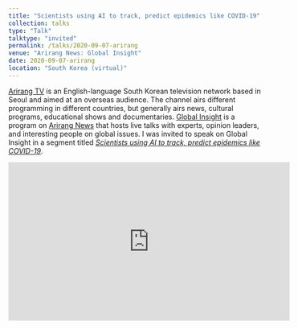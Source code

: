 ```yaml
---
title: "Scientists using AI to track, predict epidemics like COVID-19"
collection: talks
type: "Talk"
talktype: "invited"
permalink: /talks/2020-09-07-arirang
venue: "Arirang News: Global Insight"
date: 2020-09-07-arirang
location: "South Korea (virtual)"
---
```


<a href="https://www.arirang.com/" target="_blank">Arirang TV</a> is an English-language South Korean television network based in Seoul and aimed at an overseas audience. The channel airs different programming in different countries, but generally airs news, cultural programs, educational shows and documentaries. <a href="https://www.youtube.com/watch?v=xHSFWtLL8bc&list=PLrbGky8XSVFh-LqIr1Lq55MRcZZBOx2fa" target="_blank">Global Insight</a> is a program on <a href="https://www.youtube.com/c/ArirangCoKrArirangNEWS" target="_blank">Arirang News</a> that hosts live talks with experts, opinion leaders, and interesting people on global issues. I was invited to speak on Global Insight in a segment titled <a href="https://youtu.be/xHSFWtLL8bc" target="_blank"><i>Scientists using AI to track, predict epidemics like COVID-19</i></a>.

<iframe width="560" height="315" src="https://www.youtube.com/embed/xHSFWtLL8bc" title="YouTube video player" frameborder="0" allow="accelerometer; autoplay; clipboard-write; encrypted-media; gyroscope; picture-in-picture" allowfullscreen></iframe>
